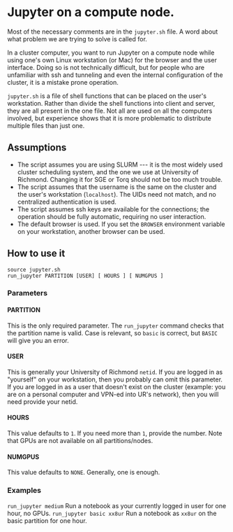 # Jupyter on a compute node.

Most of the necessary comments are in the `jupyter.sh` file. A word about
what problem we are trying to solve is called for. 

In a cluster computer, you want to run Jupyter on a compute node while
using one's own Linux workstation (or Mac) for the browser and the user interface.
Doing so is not technically difficult, but for people who are unfamiliar
with ssh and tunneling and even the internal configuration of the cluster,
it is a mistake prone operation. 

`jupyter.sh` is a file of shell functions that can be placed on the user's 
workstation. Rather
than divide the shell functions into client and server, they are all present
in the one file. Not all are used on all the computers involved, but experience
shows that it is more problematic to distribute multiple files than just one.

## Assumptions

- The script assumes you are using SLURM --- it is the most widely used cluster
  scheduling system, and the one we use at University of Richmond. Changing it 
  for SGE or Torq should not be too much trouble.
- The script assumes that the username is the same on the cluster and the user's
  workstation (`localhost`). The UIDs need not match, and no centralized authentication
  is used.
- The script assumes ssh keys are available for the connections; the operation 
  should be fully automatic, requiring no user interaction. 
- The default browser is used. If you set the `BROWSER` environment variable on
  your workstation, another browser can be used.

## How to use it

```
source jupyter.sh
run_jupyter PARTITION [USER] [ HOURS ] [ NUMGPUS ]
```

### Parameters

#### PARTITION

This is the only required parameter. The `run_jupyter` command checks that the partition
name is valid. Case is relevant, so `basic` is correct, but `BASIC` will give you an error.

#### USER

This is generally your University of Richmond `netid`. If you are logged in as "yourself" 
on your workstation, then you probably can omit this parameter. If you are logged in
as a user that doesn't exist on the cluster (example: you are on a personal computer
and VPN-ed into UR's network), then you will need provide your netid. 

#### HOURS

This value defaults to `1`. If you need more than `1`, provide the number. Note that
GPUs are not available on all partitions/nodes.

#### NUMGPUS

This value defaults to `NONE`. Generally, one is enough.

### Examples

`run_jupyter medium` Run a notebook as your currently logged in user for one hour, no GPUs.
`run_jupyter basic xx8ur` Run a notebook as `xx8ur` on the basic partition for one hour.

